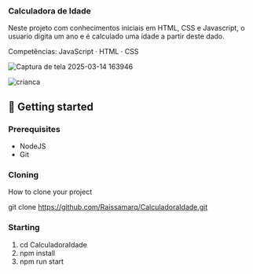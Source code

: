 <h3>Calculadora de Idade</h3>
<p>Neste projeto com conhecimentos iniciais em HTML, CSS e Javascript, o usuario digita um ano e é calculado uma idade a partir deste dado.</p>
<p>Competências: JavaScript · HTML · CSS</p>

![Captura de tela 2025-03-14 163946](https://github.com/user-attachments/assets/a7490d69-c0ce-4303-82ad-4613b4b3f2eb)

![crianca](https://github.com/user-attachments/assets/97aa84cc-68dd-49cf-b60d-7091f5092311)

<h2 id="started">🚀 Getting started</h2>


<h3>Prerequisites</h3>
<ul>
 <li>NodeJS</li>
 <li>Git</li>
</ul>

<h3>Cloning</h3>

How to clone your project

git clone https://github.com/Raissamarq/CalculadoraIdade.git

<h3>Starting</h3>


<ol>
 <li>cd CalculadoraIdade</li>
 <li>npm install</li>
 <li>npm run start</li>
</ol>
